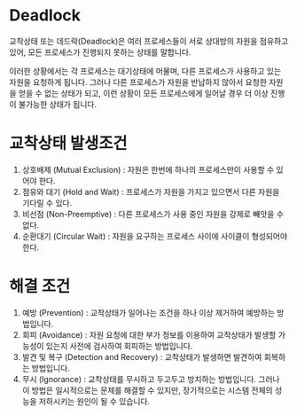 # Deadlock
교착상태 또는 데드락(Deadlock)은 여러 프로세스들이 서로 상대방의 자원을 점유하고 있어, 모든 프로세스가 진행되지 못하는 상태를 말합니다.

이러한 상황에서는 각 프로세스는 대기상태에 머물며, 다른 프로세스가 사용하고 있는 자원을 요청하게 됩니다. 그러나 다른 프로세스가 자원을 반납하지 않아서 요청한 자원을 얻을 수 없는 상태가 되고, 이런 상황이 모든 프로세스에게 일어날 경우 더 이상 진행이 불가능한 상태가 됩니다.

# 교착상태 발생조건 
1. 상호배제 (Mutual Exclusion) : 자원은 한번에 하나의 프로세스만이 사용할 수 있어야 한다.
2. 점유와 대기 (Hold and Wait) : 프로세스가 자원을 가지고 있으면서 다른 자원을 기다릴 수 있다.
3. 비선점 (Non-Preemptive) : 다른 프로세스가 사용 중인 자원을 강제로 빼앗을 수 없다.
4. 순환대기 (Circular Wait) : 자원을 요구하는 프로세스 사이에 사이클이 형성되어야 한다.

# 해결 조건
1. 예방 (Prevention) : 교착상태가 일어나는 조건을 하나 이상 제거하여 예방하는 방법입니다.
2. 회피 (Avoidance) : 자원 요청에 대한 부가 정보를 이용하여 교착상태가 발생할 가능성이 있는지 사전에 검사하여 회피하는 방법입니다.
3. 발견 및 복구 (Detection and Recovery) : 교착상태가 발생하면 발견하여 회복하는 방법입니다.
4. 무시 (Ignorance) : 교착상태를 무시하고 두고두고 방치하는 방법입니다. 그러나 이 방법은 일시적으로는 문제를 해결할 수 있지만, 장기적으로는 시스템 전체의 성능을 저하시키는 원인이 될 수 있습니다.